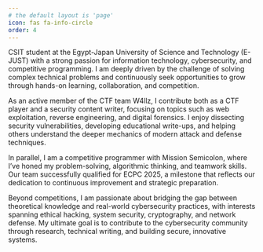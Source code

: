 ```yaml
---
# the default layout is 'page'
icon: fas fa-info-circle
order: 4
---
```


CSIT student at the Egypt-Japan University of Science and Technology (E-JUST) with a strong passion for information technology, cybersecurity, and competitive programming. I am deeply driven by the challenge of solving complex technical problems and continuously seek opportunities to grow through hands-on learning, collaboration, and competition.

As an active member of the CTF team W4llz, I contribute both as a CTF player and a security content writer, focusing on topics such as web exploitation, reverse engineering, and digital forensics. I enjoy dissecting security vulnerabilities, developing educational write-ups, and helping others understand the deeper mechanics of modern attack and defense techniques.

In parallel, I am a competitive programmer with Mission Semicolon, where I’ve honed my problem-solving, algorithmic thinking, and teamwork skills. Our team successfully qualified for ECPC 2025, a milestone that reflects our dedication to continuous improvement and strategic preparation.

Beyond competitions, I am passionate about bridging the gap between theoretical knowledge and real-world cybersecurity practices, with interests spanning ethical hacking, system security, cryptography, and network defense. My ultimate goal is to contribute to the cybersecurity community through research, technical writing, and building secure, innovative systems.